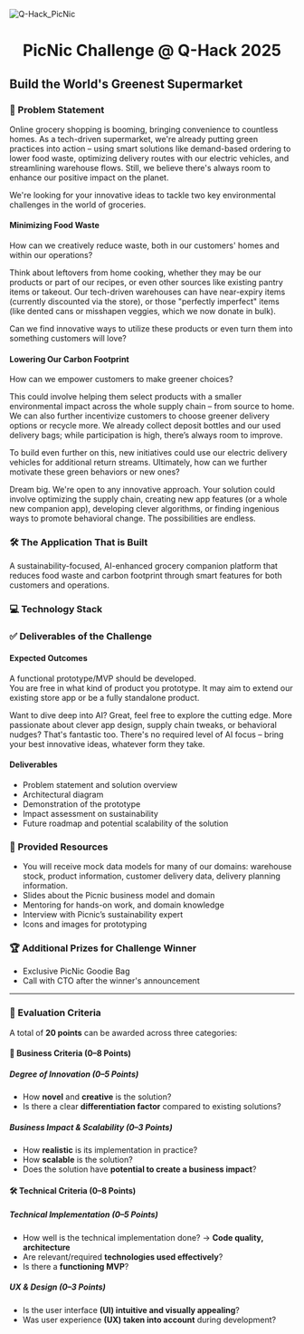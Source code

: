 ![Q-Hack_PicNic](https://github.com/user-attachments/assets/439fc8d9-6741-4936-b538-7a1bf2f33df5)

# <p align="center"> PicNic Challenge @ Q-Hack 2025 </p>

## Build the World's Greenest Supermarket

### 📄 Problem Statement

Online grocery shopping is booming, bringing convenience to countless homes. As a tech-driven supermarket, we're already putting green practices into action – using smart solutions like demand-based ordering to lower food waste, optimizing delivery routes with our electric vehicles, and streamlining warehouse flows. Still, we believe there's always room to enhance our positive impact on the planet.

We're looking for your innovative ideas to tackle two key environmental challenges in the world of groceries.

#### Minimizing Food Waste

How can we creatively reduce waste, both in our customers' homes and within our operations?

Think about leftovers from home cooking, whether they may be our products or part of our recipes, or even other sources like existing pantry items or takeout. Our tech-driven warehouses can have near-expiry items (currently discounted via the store), or those "perfectly imperfect" items (like dented cans or misshapen veggies, which we now donate in bulk).

Can we find innovative ways to utilize these products or even turn them into something customers will love?

#### Lowering Our Carbon Footprint

How can we empower customers to make greener choices?

This could involve helping them select products with a smaller environmental impact across the whole supply chain – from source to home. We can also further incentivize customers to choose greener delivery options or recycle more. We already collect deposit bottles and our used delivery bags; while participation is high, there’s always room to improve.

To build even further on this, new initiatives could use our electric delivery vehicles for additional return streams. Ultimately, how can we further motivate these green behaviors or new ones?

Dream big. We're open to any innovative approach. Your solution could involve optimizing the supply chain, creating new app features (or a whole new companion app), developing clever algorithms, or finding ingenious ways to promote behavioral change. The possibilities are endless.

### 🛠️ **The Application That is Built**

A sustainability-focused, AI-enhanced grocery companion platform that reduces food waste and carbon footprint through smart features for both customers and operations.

### 💻 Technology Stack

### ✅ Deliverables of the Challenge

#### Expected Outcomes

A functional prototype/MVP should be developed.  
You are free in what kind of product you prototype. It may aim to extend our existing store app or be a fully standalone product.

Want to dive deep into AI? Great, feel free to explore the cutting edge. More passionate about clever app design, supply chain tweaks, or behavioral nudges? That's fantastic too. There's no required level of AI focus – bring your best innovative ideas, whatever form they take.

#### Deliverables

- Problem statement and solution overview  
- Architectural diagram  
- Demonstration of the prototype  
- Impact assessment on sustainability  
- Future roadmap and potential scalability of the solution  

### 🧰 Provided Resources 

- You will receive mock data models for many of our domains: warehouse stock, product information, customer delivery data, delivery planning information.
- Slides about the Picnic business model and domain  
- Mentoring for hands-on work, and domain knowledge  
- Interview with Picnic’s sustainability expert  
- Icons and images for prototyping

### 🏆 Additional Prizes for Challenge Winner

- Exclusive PicNic Goodie Bag
- Call with CTO after the winner's announcement

---

### 🧪 Evaluation Criteria

A total of **20 points** can be awarded across three categories:

#### 💼 Business Criteria (0–8 Points)

##### Degree of Innovation (0–5 Points)
- How **novel** and **creative** is the solution?  
- Is there a clear **differentiation factor** compared to existing solutions?

##### Business Impact & Scalability (0–3 Points)
- How **realistic** is its implementation in practice?  
- How **scalable** is the solution?  
- Does the solution have **potential to create a business impact**?

#### 🛠️ Technical Criteria (0–8 Points)

##### Technical Implementation (0–5 Points)
- How well is the technical implementation done? → **Code quality, architecture**  
- Are relevant/required **technologies used effectively**?  
- Is there a **functioning MVP**?

##### UX & Design (0–3 Points)
- Is the user interface **(UI) intuitive and visually appealing**?  
- Was user experience **(UX) taken into account** during development?


